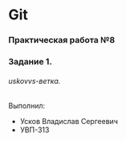 # Git
### Практическая работа №8
### Задание 1.
###### uskovvs-ветка. 

Выполнил:
* Усков Владислав Сергеевич
* УВП-313
